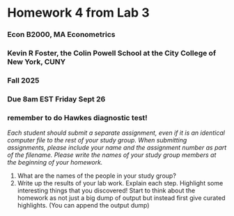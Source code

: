 Homework 4 from Lab 3
================

### Econ B2000, MA Econometrics

### Kevin R Foster, the Colin Powell School at the City College of New York, CUNY

### Fall 2025

### Due 8am EST Friday Sept 26

### remember to do Hawkes diagnostic test!

*Each student should submit a separate assignment, even if it is an
identical computer file to the rest of your study group. When submitting
assignments, please include your name and the assignment number as part
of the filename. Please write the names of your study group members at
the beginning of your homework.*

1.  What are the names of the people in your study group?
2.  Write up the results of your lab work. Explain each step. Highlight
    some interesting things that you discovered! Start to think about
    the homework as not just a big dump of output but instead first give
    curated highlights. (You can append the output dump)
